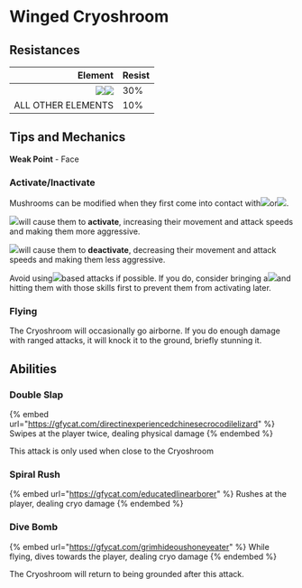 # Winged Cryoshroom

## Resistances

|                                                                                Element | Resist |
| -------------------------------------------------------------------------------------: | ------ |
| ![](../../.gitbook/assets/cryo\_small.png)![](../../.gitbook/assets/dendro\_small.png) | 30%    |
|                                                                     ALL OTHER ELEMENTS | 10%    |

## Tips and Mechanics <a href="#tips-and-mechanics" id="tips-and-mechanics"></a>

**Weak Point** - Face

### Activate/Inactivate

Mushrooms can be modified when they first come into contact with![](../../.gitbook/assets/electro\_small.png)or![](../../.gitbook/assets/pyro\_small.png).

![](../../.gitbook/assets/electro\_small.png)will cause them to **activate**, increasing their movement and attack speeds and making them more aggressive.

![](../../.gitbook/assets/pyro\_small.png)will cause them to **deactivate**, decreasing their movement and attack speeds and making them less aggressive.

Avoid using![](../../.gitbook/assets/electro\_small.png)based attacks if possible. If you do, consider bringing a![](../../.gitbook/assets/pyro\_small.png)and hitting them with those skills first to prevent them from activating later.

### Flying

The Cryoshroom will occasionally go airborne. If you do enough damage with ranged attacks, it will knock it to the ground, briefly stunning it.

## Abilities <a href="#rage" id="rage"></a>

### Double Slap

{% embed url="https://gfycat.com/directinexperiencedchinesecrocodilelizard" %}
Swipes at the player twice, dealing physical damage
{% endembed %}

This attack is only used when close to the Cryoshroom

### Spiral Rush

{% embed url="https://gfycat.com/educatedlinearborer" %}
Rushes at the player, dealing cryo damage
{% endembed %}

### Dive Bomb

{% embed url="https://gfycat.com/grimhideoushoneyeater" %}
While flying, dives towards the player, dealing cryo damage
{% endembed %}

The Cryoshroom will return to being grounded after this attack.
